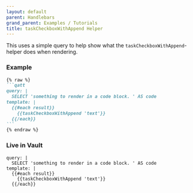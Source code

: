 ```yaml
---
layout: default
parent: Handlebars
grand_parent: Examples / Tutorials
title: taskCheckboxWithAppend Helper
---
```


This uses a simple query to help show what the `taskCheckboxWithAppend`-helper does when rendering.

### Example

````markdown
{% raw %}
```qatt
query: |
  SELECT 'something to render in a code block. ' AS code
template: |
  {{#each result}}
    {{taskCheckboxWithAppend 'text'}}
  {{/each}}
```
{% endraw %}
````

### Live in Vault

```qatt
query: |
  SELECT 'something to render in a code block. ' AS code
template: |
  {{#each result}}
    {{taskCheckboxWithAppend 'text'}}
  {{/each}}
```